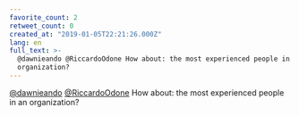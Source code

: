 ```yaml
---
favorite_count: 2
retweet_count: 0
created_at: "2019-01-05T22:21:26.000Z"
lang: en
full_text: >-
  @dawnieando @RiccardoOdone How about: the most experienced people in an
  organization?
---
```


[@dawnieando](https://twitter.com/dawnieando)
[@RiccardoOdone](https://twitter.com/RiccardoOdone) How about: the most
experienced people in an organization?
